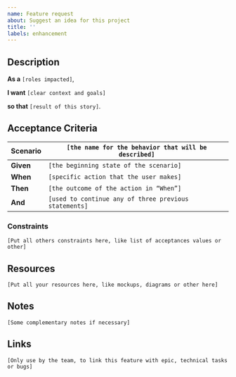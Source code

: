 ```yaml
---
name: Feature request
about: Suggest an idea for this project
title: ''
labels: enhancement
---
```


## Description

**As a** `[roles impacted]`,

**I want** `[clear context and goals]`

**so that** `[result of this story]`.

## Acceptance Criteria

 **Scenario** | `[the name for the behavior that will be described]`
 ------------ | -------------------------------------------------
 **Given**    | `[the beginning state of the scenario]`
 **When**     | `[specific action that the user makes]`
 **Then**     | `[the outcome of the action in “When”]`
 **And**      | `[used to continue any of three previous statements]`

### Constraints

`[Put all others constraints here, like list of acceptances values or other]`

## Resources

`[Put all your resources here, like mockups, diagrams or other here]`

## Notes

`[Some complementary notes if necessary]`

## Links

`[Only use by the team, to link this feature with epic, technical tasks or bugs]`
